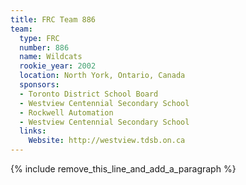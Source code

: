 ```yaml
---
title: FRC Team 886
team:
  type: FRC
  number: 886
  name: Wildcats
  rookie_year: 2002
  location: North York, Ontario, Canada
  sponsors:
  - Toronto District School Board
  - Westview Centennial Secondary School
  - Rockwell Automation
  - Westview Centennial Secondary School
  links:
    Website: http://westview.tdsb.on.ca
---
```


{% include remove_this_line_and_add_a_paragraph %}